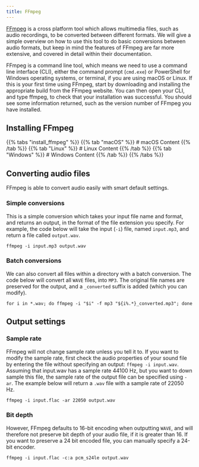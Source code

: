 ```yaml
---
title: FFmpeg
---
```


[FFmpeg](https://ffmpeg.org/)  is a cross platform tool which allows multimedia
files, such as audio recordings, to be converted between different formats. We
will give a simple overview on how to use this tool to do basic conversions
between audio formats, but keep in mind the features of FFmpeg are far more
extensive, and covered in detail within their documentation.

FFmpeg is a command line tool, which means we need to use a command line
interface (CLI), either the command prompt (`cmd.exe`) or PowerShell for Windows
operating systems, or terminal, if you are using macOS or Linux. If this is your
first time using FFmpeg, start by downloading and installing the appropriate
build from the FFmpeg website. You can then open your CLI, and type ffmpeg, to
check that your installation was successful. You should see some information
returned, such as the version number of FFmpeg you have installed. 

## Installing FFmpeg

{{% tabs "install_ffmpeg" %}}
{{% tab "macOS" %}} # macOS Content {{% /tab %}}
{{% tab "Linux" %}} # Linux Content {{% /tab %}}
{{% tab "Windows" %}} # Windows Content {{% /tab %}}
{{% /tabs %}}

## Converting audio files

FFmpeg is able to convert audio easily with smart default settings.

### Simple conversions

This is a simple conversion which takes your input file name and format, and
returns an output, in the format of the file extension you specify. For example,
the code below will take the input (`-i`) file, named `input.mp3`, and return a file
called `output.wav`. 

```
ffmpeg -i input.mp3 output.wav
``` 

### Batch conversions 

We can also convert all files within a directory with a batch conversion. The
code below will convert all `WAVE` files, into `MP3`. The original file names
are preserved for the output, and a `_converted` suffix is added (which you can
modify). 

```
for i in *.wav; do ffmpeg -i "$i" -f mp3 "${i%.*}_converted.mp3"; done
```

## Output settings

### Sample rate

FFmpeg will not change sample rate unless you tell it to. If you want to modify
the sample rate, first check the audio properties of your sound file by entering
the file without specifying an output: `ffmpeg -i input.wav`. Assuming that
input.wav has a sample rate 44100 Hz, but you want to down sample this file, the
sample rate of the output file can be specified using `-ar`. The example below
will return a `.wav` file with a sample rate of 22050 Hz. 

```
ffmpeg -i input.flac -ar 22050 output.wav
```

### Bit depth

However, FFmpeg defaults to 16-bit encoding when outputting `WAVE`, and will
therefore not preserve bit depth of your audio file, if it is greater than 16.
If you want to preserve a 24 bit encoded file, you can manually specify a 24-bit
encoder.

```
ffmpeg -i input.flac -c:a pcm_s24le output.wav
```








